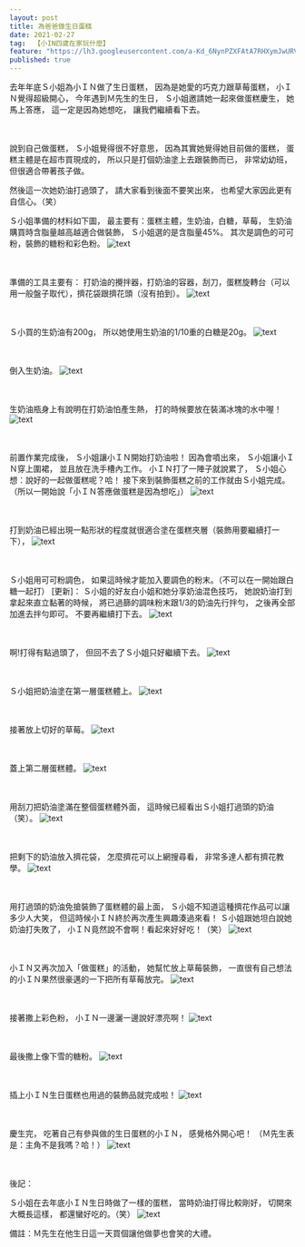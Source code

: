 ```yaml
---
layout: post
title: 為爸爸做生日蛋糕
date: 2021-02-27
tag:  【小IN四歲在家玩什麼】
feature: "https://lh3.googleusercontent.com/a-Kd_6NynPZXFAtA7RHXymJwURVXh9190AVHQl_xsggFDC7WnSTyinJJXaJYSBg-_8nPFaCCDc-jlTuuR9OHWuJcMPH_6WH8x0BmBgke5Bps7b6iHCakef1uS-brsAitIclXEIDlowg=w2400"
published: true
---
```



去年年底Ｓ小姐為小ＩＮ做了生日蛋糕，
因為是她愛的巧克力跟草莓蛋糕，
小ＩＮ覺得超級開心，
今年遇到Ｍ先生的生日，
Ｓ小姐邀請她一起來做蛋糕慶生，
她馬上答應，
這一定是因為她想吃，
讓我們繼續看下去。

<br><br>
說到自己做蛋糕，
Ｓ小姐覺得很不好意思，
因為其實她覺得她目前做的蛋糕，
蛋糕主體是在超市買現成的，
所以只是打個奶油塗上去跟裝飾而已，
非常幼幼班，
但很適合帶著孩子做。


然後這一次她奶油打過頭了，
請大家看到後面不要笑出來，
也希望大家因此更有自信心。（笑）


Ｓ小姐準備的材料如下圖，
最主要有：蛋糕主體，生奶油，白糖，草莓，
生奶油購買時含脂量越高越適合做裝飾，
Ｓ小姐選的是含脂量45%。
其次是調色的可可粉，裝飾的糖粉和彩色粉。
![text](https://lh3.googleusercontent.com/l6GVR4ITjW0AGbMcyEBK8RBbpZABrR6-sJSAxEVS9fGRl8DheoqkCBcpmomi9q_EdJWSg8pbzZJiolKHwg1tulgBPqwbwhcfJ-FKyZCqDg1E69X0au8x8vtKQ0ed27fL3LDQi3oFv_M=w2400)


<br><br>
準備的工具主要有：
打奶油的攪拌器，打奶油的容器，刮刀，蛋糕旋轉台（可以用一般盤子取代），擠花袋跟擠花頭（沒有拍到）。
![text](https://lh3.googleusercontent.com/HOPKhsaYMVnuwFNVFZoSlY026BjqXBvU2hpEuyrstVGDt0iN8B8fi9sQTqKzB7w5vFxZfPCew-YEUTYC54H3PdSJek5iF98b-yByDXwRmorce_vWA23UIIXeveI4lgj86uIoPb-j7Rw=w2400)


<br><br>
Ｓ小買的生奶油有200g，
所以她使用生奶油的1/10重的白糖是20g。
![text](https://lh3.googleusercontent.com/QH7Yz5FrWMp2JHogQ9PWP6qx6P1Jq3m5l-zdJK7GXYJzx-CT-LPXD_W_ccUczxnvW6Fcs3D6jDMxpvVNIqN2tJz7bMZkqMttuvcoH7NXyLZpK6bhunSOkfGXgFyg_r34bG3o8kfmAWM=w2400)


<br><br>
倒入生奶油。
![text](https://lh3.googleusercontent.com/Q-j3IsGKyXSGTL6kKdZeKxRsROPxlrDC5T73TWYMflq8kdUZQOjOEnhVbPZnWuDGSlMcStj3X2epb3ECFKVSDzQrdbG1lWw2e1GpG6wYCteK4k-dDwtGLIcw2sNszWkqWtm7xigDc4E=w2400)


<br><br>
生奶油瓶身上有說明在打奶油怕產生熱，
打的時候要放在裝滿冰塊的水中喔！
![text](https://lh3.googleusercontent.com/gxomr84UcGABqjFY2WOG19FYutvy_2c7IfdYCwtPfvb8JWHawyCiS-KzVYYyPAox8CGpYA8bvU1L4ilQq53-NVe1ZXGGEav_h6OgW7Km6iX0BkomgNUfF64ASuinNgpSITyKK9ssRK4=w2400)


<br><br>
前置作業完成後，
Ｓ小姐讓小ＩＮ開始打奶油啦！
因為會噴出來，
Ｓ小姐讓小ＩＮ穿上圍裙，
並且放在洗手槽內工作。
小ＩＮ打了一陣子就說累了，
Ｓ小姐心想：說好的一起做蛋糕呢？哈！
接下來到裝飾蛋糕之前的工作就由Ｓ小姐完成。
（所以一開始說「小ＩＮ答應做蛋糕是因為想吃」）
![text](https://lh3.googleusercontent.com/pR9rzcD4Ge8ZJnbF6fKmkO1LrJpKxDXY-eYO3T77yBWvBZ7F8X0iiYXz5nrHstpaUTMJaBje8Q8HduD1A4Z2Zspnei5RyVXCQXtoVWYCR_1CbYLFrRldeXsSQE52ge94c4gjsOyRVqg=w2400)


<br><br>
打到奶油已經出現一點形狀的程度就很適合塗在蛋糕夾層（裝飾用要繼續打一下），
![text](https://lh3.googleusercontent.com/SzMycekHT2z3DwY-8cQBq1Z8WSvnbx9rog2V2HAHTZ2vB1E8OaB50cJywzDK5Ic-hQ4QCXC5T03OhUdU274FqdQOxHQq7kvKxSp7_9IzWT_vLL0Eo77MjYd2LGEKoX2MoUSm2r2OTTc=w2400)


<br><br>
Ｓ小姐用可可粉調色，
如果這時候才能加入要調色的粉末。（不可以在一開始跟白糖一起打）
[更新]：
Ｓ小姐的好友白小姐和她分享奶油混色技巧，
她說奶油打到拿起來直立黏著的時候，
將已過篩的調味粉末跟1/3的奶油先行拌勻，
之後再全部加進去拌勻即可。
不要再繼續打下去。
![text](https://lh3.googleusercontent.com/41QSFtMwOQSO4xAPycVi4dte6A5J4KgW4QyxotrPin7_cLB5wwkmWlEgQsYNH34EGUzrgElWOAUgmJveV95nGzPbrXOiS4vuFxweb2yauYSEC-xqGOC8sVGmTiuftjIZC5vtTMtKcUQ=w2400)


<br><br>
啊!打得有點過頭了，
但回不去了Ｓ小姐只好繼續下去。
![text](https://lh3.googleusercontent.com/v88L9KCb-b1wxXzQQp8bAhUdaR2jcGu7dSokK5Se5GNn5XkrwAkDO6kU5nT7wuL9HObG5jW5gjEe3_S3eDhhrzBD_HFcCNnB5epRLJc1LMSJXtAeEfyaB7oH-18Q1ukYdyX4iZxgxu0=w2400)


<br><br>
Ｓ小姐把奶油塗在第一層蛋糕體上。
![text](https://lh3.googleusercontent.com/Ft8nWaSdLxwGgGH9hVpcvZ8l6L3v30UoqzRG6PQKg7TRI9xM6qefLg8HnfysqftEev02LhN-GLGb0q8BOCdIhQUE64_0-REVP8rIoBiyz7vR1uqRWSXmrUK2PYlDactu7Ygus-P9FYo=w2400)


<br><br>
接著放上切好的草莓。
![text](https://lh3.googleusercontent.com/ingGtZAxrAJq0PjlTw5cYcMMcNJYVaAuCN32sd4yUAB5G1yIw-Ojc_oXwyaGZiVPAW9KrbxvyFTZk_cYQ6Z9nN7T142Z20eScVyCBsyrvs4XAzq9D4n2yf5eCdswQn7yUNDESEqTHdg=w2400)


<br><br>
蓋上第二層蛋糕體。
![text](https://lh3.googleusercontent.com/geo8H6wA9GZbWTUJ2s7trX5wLXBf_mcCL6Hx6-mRzTZI4bh7oQqfnhksniNCOjNzmBXIPSgdGH2--M0llSnidDesBTMgY21tE4JrHEDby1K5l9DBFaLCeDj3wyh6zVJzwLgYzx7Cbg0=w2400)


<br><br>
用刮刀把奶油塗滿在整個蛋糕體外面，
這時候已經看出Ｓ小姐打過頭的奶油（笑）。
![text](https://lh3.googleusercontent.com/qKQMC-W304rHgomDcQhKHgVrOcZ-60rtGqDaGn5JYOv8-v98zDglgcguX7wvhzPCw0n2MICH7UBdQmEN--nAW6wF6-0ldqJGgJo3-YTgW6lPXbTm97UTJneClcZWCKLjb8vBQFl-HPU=w2400)


<br><br>
把剩下的奶油放入擠花袋，
怎麼擠花可以上網搜尋看，
非常多達人都有擠花教學。
![text](https://lh3.googleusercontent.com/1tej1-TSEf5JcgfFVTgG_y9q03Q43N45ICCJ504bjqv9NpGCXw7yr4MZoO6MsNZl9ONjkFDcJsTV05qvKpoyGTmgctJotnj6G0m7txcYBFajYbj01R3g2HuqFkSVUbyHFP38BM6QRrQ=w2400)


<br><br>
用打過頭的奶油免搶裝飾了蛋糕體的最上面，
Ｓ小姐不知道這種擠花作品可以讓多少人大笑，
但這時候小ＩＮ終於再次產生興趣湊過來看！
Ｓ小姐跟她坦白說她奶油打失敗了，
小ＩＮ竟然說不會啊！看起來好好吃！（笑）
![text](https://lh3.googleusercontent.com/jgnCaNQN_EhyKlWVD1hbFDSRXRvBH8nmBFa_-CUnkDb23cW1y15LwqP42vadFJcp3VoWdgaqrV_CutVe8ZKMAUVbw2BZRQgnuQTsJqZIHSZ1fWB8KN0cMz6C5uXCnFZo9bhcW9hQC04=w2400)


<br><br>
小ＩＮ又再次加入「做蛋糕」的活動，
她幫忙放上草莓裝飾，
一直很有自己想法的小ＩＮ果然很豪邁的一下把所有草莓放完。
![text](https://lh3.googleusercontent.com/a-Kd_6NynPZXFAtA7RHXymJwURVXh9190AVHQl_xsggFDC7WnSTyinJJXaJYSBg-_8nPFaCCDc-jlTuuR9OHWuJcMPH_6WH8x0BmBgke5Bps7b6iHCakef1uS-brsAitIclXEIDlowg=w2400)


<br><br>
接著撒上彩色粉，
小ＩＮ一邊灑一邊說好漂亮啊！
![text](https://lh3.googleusercontent.com/kB4Oi7ybEIHetYuWA4rmSjuqPYvJ-nS4RisdoruPF0wDGqZm4tBmTK5aNrpnxd9I-t6J_LibRMj3yNZXD0OnYayW-cw3GoEvBamj0tnhGLmYeToi1tbm3m2k61V0NCyUkxetSvnapF0=w2400)


<br><br>
最後撒上像下雪的糖粉。
![text](https://lh3.googleusercontent.com/qyuL5iSnFmlbuw7IM5E0sZopf9fZhawweBnKB94Fq3eVXg3NdogmKQpB06dB4ENs8TkoNyJt4wwlAtKFxtWWgPFaq9MFWTf8DAYmXN5QCW-Gv5wu13J41fI7w29tKTSuTJUo7O4Oaxc=w2400)


<br><br>
插上小ＩＮ生日蛋糕也用過的裝飾品就完成啦！
![text](https://lh3.googleusercontent.com/S3_NGpoTud9WNPpnKEvkW9CjQX0L1K2b1YFJRbdxoRWE9Tr3oSA4H-N2EC_UdtUq51jHGP2UCp_HzbRjsRiRkv-MGSQcOqBy031th-wjx2ajQeTnrmJimGeDMkbcstcIN-ula6UYV8M=w2400)


<br><br>
慶生完，
吃著自己有參與做的生日蛋糕的小ＩＮ，
感覺格外開心吧！
（Ｍ先生表是：主角不是我嗎？哈！）
![text](https://lh3.googleusercontent.com/vmVgL8r06WCPT2AX9r9_OhBo9_O1LRo3ivVP5DUBJuQjo_zOdCeeV7aHEYMZL6pAlXGbbYaBhCwFSpCkGxFUogBKlKxSLVHPfYvXaJw6VNfr9JXoh1uirLsU3sdV7tQuBiyCVEt3Nhs=w2400)


<br><br>
後記：


Ｓ小姐在去年底小ＩＮ生日時做了一樣的蛋糕，
當時奶油打得比較剛好，
切開來大概長這樣，
都還蠻好吃的。（笑）
![text](https://lh3.googleusercontent.com/-8IxXRuFEQknbyf9yleCGRhnHdAwFIwLPbSnVPyy6Zw83L5kwR8VvwNIrIGY9H_zsalQ4jyPszgvvULg2PohwM8c9uLCdKTxc9lpFIeWUEKs_fzxfxNN6XJA9E_dnoF8bUqnP8LkuWE=w2400)

備註：Ｍ先生在他生日這一天買個讓他做夢也會笑的大禮。
